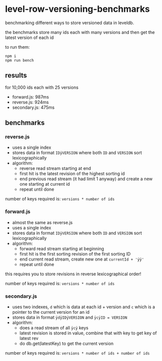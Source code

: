 # level-row-versioning-benchmarks

benchmarking different ways to store versioned data in leveldb.

the benchmarks store many ids each with many versions and then get the latest version of each id

to run them:

```
npm i
npm run bench
```

## results

for 10,000 ids each with 25 versions

- forward.js: 987ms
- reverse.js: 924ms
- secondary.js: 475ms

## benchmarks
### reverse.js

- uses a single index
- stores data in format `IDÿVERSION` where both `ID` and `VERSION` sort lexicographically
- algorithm:
  - reverse read stream starting at end
  - first hit is the latest revision of the highest sorting id
  - end previous read stream (it had limit 1 anyway) and create a new one starting at current id
  - repeat until done

number of keys required is: `versions * number of ids`

### forward.js

- almost the same as reverse.js
- uses a single index
- stores data in format `IDÿVERSION` where both `ID` and `VERSION` sort lexicographically
- algorithm:
  - forward read stream starting at beginning
  - first hit is the first sorting revision of the first sorting ID
  - end current read stream, create new one at `currentId + 'ÿÿ'`
  - repeat until done
  
this requires you to store revisions in reverse lexicographical order!

number of keys required is: `versions * number of ids`

### secondary.js

- uses two indexes, `d` which is data at each id + version and `c` which is a pointer to the current version for an id
- stores data in format `ÿdÿIDÿVERSION` and `ÿcÿID = VERSION`
- algorithm:
  - does a read stream of all `ÿcÿ` keys
  - latest revision is stored in value, combine that with key to get key of latest rev
  - do db.get(latestKey) to get the current version
  
number of keys required is: `versions * number of ids + number of ids`
